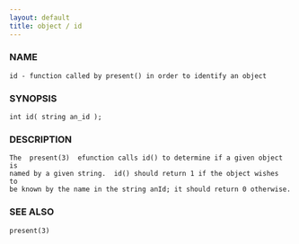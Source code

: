 ```yaml
---
layout: default
title: object / id
---
```






### NAME
    id - function called by present() in order to identify an object


### SYNOPSIS
    int id( string an_id );


### DESCRIPTION
    The  present(3)  efunction calls id() to determine if a given object is
    named by a given string.  id() should return 1 if the object wishes  to
    be known by the name in the string anId; it should return 0 otherwise.


### SEE ALSO
    present(3)



